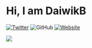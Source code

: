 <h1>Hi, I am DaiwikB</h1>

[![Twitter](https://img.shields.io/badge/Twitter-Follow-1c1c1c?style=for-the-badge&logo=twitter)](https://twitter.com/)
![GitHub](https://img.shields.io/github/followers/alxb421?color=1c1c1c&label=follow&logo=github&style=for-the-badge)
[![Website](https://img.shields.io/badge/Portfolio-Visit-1c1c1c?style=for-the-badge)](https://pearos.xyz)
  
  <p><img src="https://github-readme-stats.vercel.app/api?username=DaiwikB&show_icons=true&theme=dark&icon_color=eee"> </p>
<!---
DaiwikB/DaiwikB is a ✨ special ✨ repository because its `README.md` (this file) appears on your GitHub profile.
You can click the Preview link to take a look at your changes.
--->
